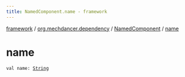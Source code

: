 ```yaml
---
title: NamedComponent.name - framework
---
```


[framework](../../index.html) / [org.mechdancer.dependency](../index.html) / [NamedComponent](index.html) / [name](./name.html)

# name

`val name: `[`String`](https://kotlinlang.org/api/latest/jvm/stdlib/kotlin/-string/index.html)